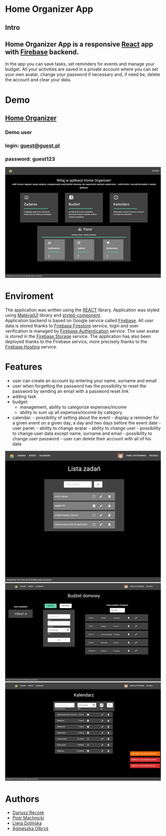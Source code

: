 # Home Organizer App

## Intro

## Home Organizer App is a responsive [React](https://reactjs.org/) app with [Firebase](https://firebase.google.com/) backend.

In the app you can save tasks, set reminders for events and manage your budget.
All your activities are saved in a private account where you can set your own avatar, change your password if necessary and, if need be, delete the account and clear your data.

# Demo

## [Home Organizer](https://homeorganizer-44534.web.app/)

### Demo user

### login: guest@guest.pl

### password: guest123

![HomePage](/intro.png)

# Enviroment

The application was written using the [REACT](https://reactjs.org/) library. Application was styled using [MaterialUI](https://mui.com/) library and [styled-component](https://styled-components.com/). <br/>
Application backend is based on Google service called [Firebase](https://firebase.google.com/).
All user data is stored thanks to [Firebase Firestore](https://firebase.google.com/docs/firestore) service, login and user verification is managed by [Firebase Authentication](https://firebase.google.com/docs/auth) service. The user avatar is stored in the [Firebase Storage](https://firebase.google.com/docs/storage) service.
The application has also been deployed thanks to the Firebase service, more precisely thanks to the [Firebase Hosting](https://firebase.google.com/docs/hosting) service.

# Features

- user can create an account by entering your name, surname and email
- user when forgetting the password has the possibility to reset the password by sending an email with a password reset link
- adding task
- budget:
  - management, ability to categorize expenses/income
  - ability to sum up all expenses/income by category
- calendar: - possibility of setting about the event - display a reminder for a given event on a given day, a day and two days before the event date
  -user panel: - ability to change avatar - ability to change user - possibility to change user data except name, surname and email - possibility to change user password - user can delete their account with all of his date

![HomePage](/tasks.png)
![HomePage](/budget.png)
![HomePage](/calendar.png)

# Authors

- [Dariusz Reczek](https://github.com/d-reczek)
- [Piotr Machnicki](https://github.com/Piotr-Machnicki)
- [Liwia Dolińska](https://github.com/LiwiaDolinska)
- [Agnieszka Olbryś](https://github.com/AgnieszkaOlbrys)
